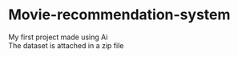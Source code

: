 # Movie-recommendation-system
My first project made using Ai<br> 
The dataset is attached in a zip file 
